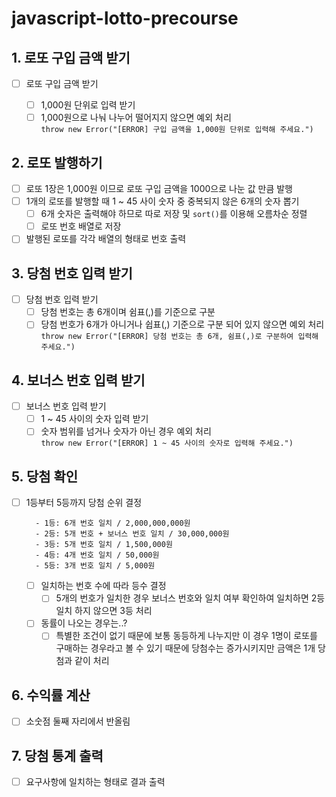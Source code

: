 # javascript-lotto-precourse

## 1. 로또 구입 금액 받기

- [ ] 로또 구입 금액 받기

  - [ ] 1,000원 단위로 입력 받기
  - [ ] 1,000원으로 나눠 나누어 떨어지지 않으면 예외 처리<br />
        `throw new Error("[ERROR] 구입 금액을 1,000원 단위로 입력해 주세요.")`

## 2. 로또 발행하기

- [ ] 로또 1장은 1,000원 이므로 로또 구입 금액을 1000으로 나눈 값 만큼 발행
- [ ] 1개의 로또를 발행할 때 1 ~ 45 사이 숫자 중 중복되지 않은 6개의 숫자 뽑기
  - [ ] 6개 숫자은 출력해야 하므로 따로 저장 및 `sort()`를 이용해 오름차순 정렬
  - [ ] 로또 번호 배열로 저장
- [ ] 발행된 로또를 각각 배열의 형태로 번호 출력

## 3. 당첨 번호 입력 받기

- [ ] 당첨 번호 입력 받기
  - [ ] 당첨 번호는 총 6개이며 쉼표(,)를 기준으로 구분
  - [ ] 당첨 번호가 6개가 아니거나 쉽표(,) 기준으로 구분 되어 있지 않으면 예외 처리<br />
        `throw new Error("[ERROR] 당첨 번호는 총 6개, 쉼표(,)로 구분하여 입력해 주세요.")`

## 4. 보너스 번호 입력 받기

- [ ] 보너스 번호 입력 받기
  - [ ] 1 ~ 45 사이의 숫자 입력 받기
  - [ ] 숫자 범위를 넘거나 숫자가 아닌 경우 예외 처리<br />
        `throw new Error("[ERROR] 1 ~ 45 사이의 숫자로 입력해 주세요.")`

## 5. 당첨 확인

- [ ] 1등부터 5등까지 당첨 순위 결정

  ```
  	- 1등: 6개 번호 일치 / 2,000,000,000원
  	- 2등: 5개 번호 + 보너스 번호 일치 / 30,000,000원
  	- 3등: 5개 번호 일치 / 1,500,000원
  	- 4등: 4개 번호 일치 / 50,000원
  	- 5등: 3개 번호 일치 / 5,000원
  ```

  - [ ] 일치하는 번호 수에 따라 등수 결정
    - [ ] 5개의 번호가 일치한 경우 보너스 번호와 일치 여부 확인하여 일치하면 2등 일치 하지 않으면 3등 처리
  - [ ] 동률이 나오는 경우는..?
    - [ ] 특별한 조건이 없기 때문에 보통 동등하게 나누지만 이 경우 1명이 로또를 구매하는 경우라고 볼 수 있기 때문에 당첨수는 증가시키지만 금액은 1개 당첨과 같이 처리

## 6. 수익률 계산

- [ ] 소숫점 둘째 자리에서 반올림

## 7. 당첨 통계 출력

- [ ] 요구사항에 일치하는 형태로 결과 출력
